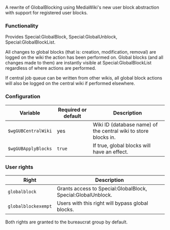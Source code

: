 A rewrite of GlobalBlocking using MediaWiki's new user block abstraction with support for registered user blocks. 

### Functionality
Provides Special:GlobalBlock, Special:GlobalUnblock, Special:GlobalBlockList.

All changes to global blocks (that is: creation, modification, removal) are logged on the wiki the action has been performed on.
Global blocks (and all changes made to them) are instantly visible at Special:GlobalBlockList regardless of where actions are
performed.

If central job queue can be written from other wikis, all global block actions will also be logged on the central wiki if
performed elsewhere.

### Configuration
| **Variable**         | **Required or default** | **Description**                                                 |
|----------------------|-------------------------|-----------------------------------------------------------------|
| `$wgGUBCentralWiki`  | yes                     | Wiki ID (database name) of the central wiki to store blocks in. |
| `$wgGUBApplyBlocks`  | `true`                  | If true, global blocks will have an effect.                     |

### User rights
| **Right**            | **Description**                                                                           |
|----------------------|-------------------------------------------------------------------------------------------|
| `globalblock`        | Grants access to Special:GlobalBlock, Special:GlobalUnblock.                              |
| `globalblockexempt`  | Users with this right will bypass global blocks.                                          |

Both rights are granted to the bureaucrat group by default.
